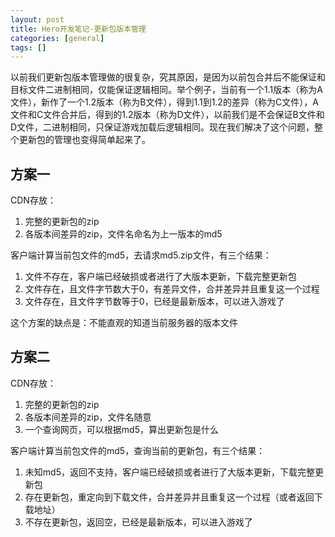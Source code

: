 ```yaml
---
layout: post
title: Hero开发笔记-更新包版本管理
categories: [general]
tags: []
---
```


以前我们更新包版本管理做的很复杂，究其原因，是因为以前包合并后不能保证和目标文件二进制相同，仅能保证逻辑相同。举个例子，当前有一个1.1版本（称为A文件），新作了一个1.2版本（称为B文件），得到1.1到1.2的差异（称为C文件），A文件和C文件合并后，得到的1.2版本（称为D文件），以前我们是不会保证B文件和D文件，二进制相同，只保证游戏加载后逻辑相同。现在我们解决了这个问题，整个更新包的管理也变得简单起来了。

## 方案一 ##
CDN存放：

1. 完整的更新包的zip
1. 各版本间差异的zip，文件名命名为上一版本的md5

客户端计算当前包文件的md5，去请求md5.zip文件，有三个结果：

1. 文件不存在，客户端已经破损或者进行了大版本更新，下载完整更新包
1. 文件存在，且文件字节数大于0，有差异文件，合并差异并且重复这一个过程
1. 文件存在，且文件字节数等于0，已经是最新版本，可以进入游戏了

这个方案的缺点是：不能直观的知道当前服务器的版本文件

## 方案二 ##
CDN存放：

1. 完整的更新包的zip
1. 各版本间差异的zip，文件名随意
1. 一个查询网页，可以根据md5，算出更新包是什么

客户端计算当前包文件的md5，查询当前的更新包，有三个结果：
1. 未知md5，返回不支持，客户端已经破损或者进行了大版本更新，下载完整更新包
1. 存在更新包，重定向到下载文件，合并差异并且重复这一个过程（或者返回下载地址）
1. 不存在更新包，返回空，已经是最新版本，可以进入游戏了